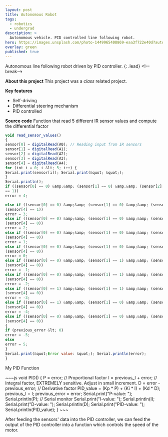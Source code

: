 ```yaml
---
layout: post
title: Autonomous Robot
tags:
  - robotics
  - undergrad
description: >
  Autonomous vehicle. PID controlled line following robot.
hero: https://images.unsplash.com/photo-1449965408869-eaa3f722e40d?auto=format&fit=crop&w=1350&q=60&ixid=dW5zcGxhc2guY29tOzs7Ozs%3D
overlay: green
published: true
---
```

Autonomous line following robot driven by PID controller.
{: .lead}
<!–-break-–>

**About this project**
This project was a *class* related project.

**Key features**
* Self-driving
* Differential steering mechanism
* PID controlled

**Source code**
Function that read 5 different IR sensor values and compute the differential factor
~~~js
void read_sensor_values()
{
sensor[0] = digitalRead(A0); // Reading input from IR sensors
sensor[1] = digitalRead(A1);
sensor[2] = digitalRead(A2);
sensor[3] = digitalRead(A3);
sensor[4] = digitalRead(A4);
for (int i = 0; i &lt; 5; i++) {
Serial.print(sensor[i]); Serial.print(&quot; &quot;);
}
Serial.println();
if ((sensor[0] == 0) &amp;&amp; (sensor[1] == 0) &amp;&amp; (sensor[2] == 0) &amp;&amp; (sensor[3] == 0) &amp;&amp; (sensor[4]
== 1))
error = 4;

else if ((sensor[0] == 0) &amp;&amp; (sensor[1] == 0) &amp;&amp; (sensor[2] == 0) &amp;&amp; (sensor[3] == 1) &amp;&amp;
(sensor[4] == 1))
error = 3;
else if ((sensor[0] == 0) &amp;&amp; (sensor[1] == 0) &amp;&amp; (sensor[2] == 0) &amp;&amp; (sensor[3] == 1) &amp;&amp;
(sensor[4] == 0))
error = 2;
else if ((sensor[0] == 0) &amp;&amp; (sensor[1] == 0) &amp;&amp; (sensor[2] == 1) &amp;&amp; (sensor[3] == 1) &amp;&amp;
(sensor[4] == 0))
error = 1;
else if ((sensor[0] == 0) &amp;&amp; (sensor[1] == 0) &amp;&amp; (sensor[2] == 1) &amp;&amp; (sensor[3] == 0) &amp;&amp;
(sensor[4] == 0))
error = 0;
else if ((sensor[0] == 0) &amp;&amp; (sensor[1] == 1) &amp;&amp; (sensor[2] == 1) &amp;&amp; (sensor[3] == 0) &amp;&amp;
(sensor[4] == 0))
error = -1;
else if ((sensor[0] == 0) &amp;&amp; (sensor[1] == 1) &amp;&amp; (sensor[2] == 0) &amp;&amp; (sensor[3] == 0) &amp;&amp;
(sensor[4] == 0))
error = -2;
else if ((sensor[0] == 1) &amp;&amp; (sensor[1] == 1) &amp;&amp; (sensor[2] == 0) &amp;&amp; (sensor[3] == 0) &amp;&amp;
(sensor[4] == 0))
error = -3;
else if ((sensor[0] == 1) &amp;&amp; (sensor[1] == 0) &amp;&amp; (sensor[2] == 0) &amp;&amp; (sensor[3] == 0) &amp;&amp;
(sensor[4] == 0))
error = -4;
else if ((sensor[0] == 0) &amp;&amp; (sensor[1] == 0) &amp;&amp; (sensor[2] == 0) &amp;&amp; (sensor[3] == 0) &amp;&amp;
(sensor[4] == 0))
{
if (previous_error &lt; 0)
error = -5;
else
error = 5;
}
Serial.print(&quot;Error value: &quot;); Serial.println(error);
}
~~~


<p>My PID Function</p>
~~~js
void PID()
{
P = error; // Proportional factor
I = previous_I + error; // Integral factor, EXTREMELY sensitive. Adjust in small
increment.
D = error - previous_error; // Derivative factor
PID_value = (Kp * P) + (Ki * I) + (Kd * D);
previous_I = I;
previous_error = error;
Serial.print(&quot;P-value: &quot;); Serial.println(P); // Serial monitor
Serial.print(&quot;I-value: &quot;); Serial.println(I);
Serial.print(&quot;D-value: &quot;); Serial.println(D);
Serial.print(&quot;PID-value: &quot;); Serial.println(PID_value);
}
~~~

After feeding the sensors' data into the PID controller, we can feed the output of the PID controller into a function which controls the speed of the motor.
